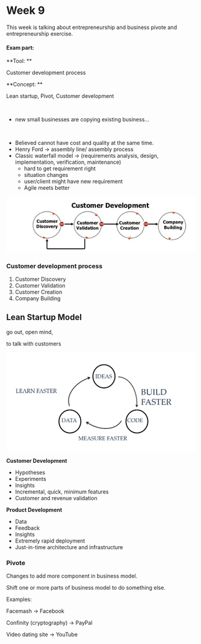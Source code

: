# Week 9

This week is talking about entrepreneurship and business pivote and entrepreneurship  exercise.

#### Exam part: 

**Tool: **

Customer development process

**Concept: **

Lean startup, Pivot, Customer development

<br />



* new small businesses are copying existing business...

<br />

* Believed cannot have cost and quality at the same time.
* Henry Ford -> assembly line/ assembly process
* Classic waterfall model -> (requirements analysis, design, implementation, verification, maintenance)
  * hard to get requirement right 
  * situation changes 
  * user/client might have new requirement
  * Agile meets better

![1](PIC/week9_1.png)



### Customer development process

1. Customer Discovery
2. Customer Validation
3. Customer Creation
4. Company Building



## Lean Startup Model

go out, open mind, 

to talk with customers

![2](PIC/week9_2.png)

**Customer Development**

* Hypotheses
* Experiments
* Insights
* Incremental, quick, minimum features
* Customer and revenue validation



**Product Development**

* Data
* Feedback
* Insights
* Extremely rapid deployment
* Just-in-time architecture and infrastructure




### Pivote

Changes to add more component in business model.

Shift one or more parts of business model to do something else.



Examples:

Facemash -> Facebook

Confinity (cryptography) -> PayPal

Video dating site -> YouTube

